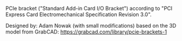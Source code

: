 PCIe bracket ("Standard Add-in Card I/O Bracket") according to "PCI Express Card Electromechanical Specification Revision 3.0".

Designed by: Adam Nowak (with small modifications) based on the 3D model from GrabCAD: https://grabcad.com/library/pcie-brackets-1
